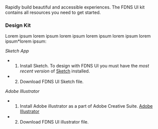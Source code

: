 Rapidly build beautiful and accessible experiences. The FDNS UI kit contains all resources you need to get started.

### Design Kit
Lorem ipsum lorem ipsum lorem ipsum lorem ipsum lorem ipsum lorem ipsum*lorem ipsum:

*Sketch App*
* 1. Install Sketch. To design with FDNS UI you must have the *most recent version* of [Sketch](https://www.sketchapp.com/) installed.
* 2. Download FDNS UI Sketch file. 

*Adobe Illustrator*
* 1. Install Adobe illustrator as a part of Adobe Creative Suite. [Adobe Illustrator](https://www.adobe.com/)
* 2. Download FDNS UI illustrator file.